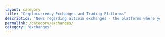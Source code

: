 ```yaml
---
layout: category
title: "Cryptocurrency Exchanges and Trading Platforms"
description: "News regarding altcoin exchanges - the platforms where you trade cryptocurrencies and possibly leave money for lending."
permalink: /category/exchanges/
category: "exchanges"
---
```

